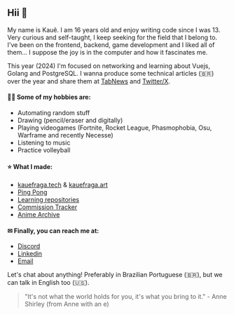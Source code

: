 ## Hii 💜

My name is Kauê. I am 16 years old and enjoy writing code since I was 13. Very curious and self-taught, I keep seeking for the field that I belong to. I've been on the frontend, backend, game development and I liked all of them... I suppose the joy is in the computer and how it fascinates me.

This year (2024) I'm focused on networking and learning about Vuejs, Golang and PostgreSQL. I wanna produce some technical articles (🇧🇷) over the year and share them at [TabNews](http://tabnews.com.br/kauefraga) and [Twitter/X](https://twitter.com/rkauefraga).

#### 🤹‍♂️ Some of my hobbies are:

- Automating random stuff
- Drawing (pencil/eraser and digitally)
- Playing videogames (Fortnite, Rocket League, Phasmophobia, Osu, Warframe and recently Necesse)
- Listening to music
- Practice volleyball

#### ⭐ What I made:

- [kauefraga.tech](https://kauefraga.tech) & [kauefraga.art](https://kauefraga.art)
- [Ping Pong](https://github.com/kauefraga/ping-pong)
- [Learning repositories](https://github.com/kauefraga?tab=repositories&q=learning)
- [Commission Tracker](https://github.com/kauefraga/commission-tracker)
- [Anime Archive](https://github.com/kauefraga/anime-archive)

#### ✉ Finally, you can reach me at:

- [Discord](discordapp.com/users/662510158584217620)
- [Linkedin](https://linkedin.com/in/kauefraga)
- [Email](mailto:kauefragarodrigues456@gmail.com)

Let's chat about anything! Preferably in Brazilian Portuguese (🇧🇷), but we can talk in English too (🇺🇸).

> "It's not what the world holds for you, it's what you bring to it." - Anne Shirley (from Anne with an e)

